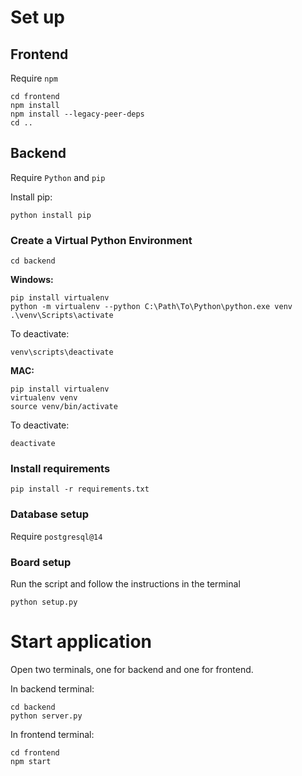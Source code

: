 # Set up

## Frontend

Require `npm`

```
cd frontend
npm install
npm install --legacy-peer-deps
cd ..
```

## Backend

Require `Python` and `pip`

Install pip:

```
python install pip
```

### Create a Virtual Python Environment

```
cd backend
```

**Windows:**

```
pip install virtualenv
python -m virtualenv --python C:\Path\To\Python\python.exe venv
.\venv\Scripts\activate
```

To deactivate:

```
venv\scripts\deactivate
```

**MAC:**

```
pip install virtualenv
virtualenv venv
source venv/bin/activate
```

To deactivate:

```
deactivate
```

### Install requirements

```
pip install -r requirements.txt
```

### Database setup

Require `postgresql@14`

### Board setup

Run the script and follow the instructions in the terminal

```
python setup.py
```

# Start application

Open two terminals, one for backend and one for frontend.

In backend terminal:

```
cd backend
python server.py
```

In frontend terminal:

```
cd frontend
npm start
```
